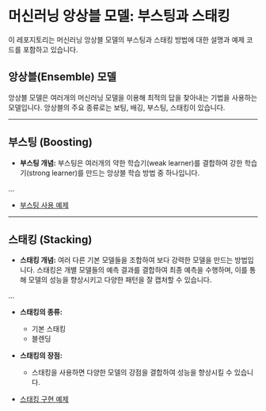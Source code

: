 # 머신러닝 앙상블 모델: 부스팅과 스태킹

이 레포지토리는 머신러닝 앙상블 모델의 부스팅과 스태킹 방법에 대한 설명과 예제 코드를 포함하고 있습니다.

## 앙상블(Ensemble) 모델

앙상블 모델은 여러개의 머신러닝 모델을 이용해 최적의 답을 찾아내는 기법을 사용하는 모델입니다. 앙상블의 주요 종류로는 보팅, 배깅, 부스팅, 스태킹이 있습니다.

---

## 부스팅 (Boosting)

- **부스팅 개념:** 부스팅은 여러개의 약한 학습기(weak learner)를 결합하여 강한 학습기(strong learner)를 만드는 앙상블 학습 방법 중 하나입니다.

...

- [부스팅 사용 예제](boosting_stacking_example.ipynb)

---

## 스태킹 (Stacking)

- **스태킹 개념:** 여러 다른 기본 모델들을 조합하여 보다 강력한 모델을 만드는 방법입니다. 스태킹은 개별 모델들의 예측 결과를 결합하여 최종 예측을 수행하며, 이를 통해 모델의 성능을 향상시키고 다양한 패턴을 잘 캡처할 수 있습니다.

...

- **스태킹의 종류:**
  - 기본 스태킹
  - 블렌딩

- **스태킹의 장점:**
  - 스태킹을 사용하면 다양한 모델의 강점을 결합하여 성능을 향상시킬 수 있습니다.

- [스태킹 구현 예제](boosting_stacking_example.ipynb)

